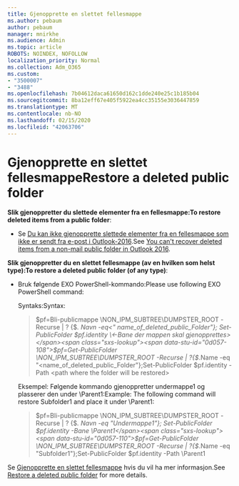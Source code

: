 ```yaml
---
title: Gjenopprette en slettet fellesmappe
ms.author: pebaum
author: pebaum
manager: mnirkhe
ms.audience: Admin
ms.topic: article
ROBOTS: NOINDEX, NOFOLLOW
localization_priority: Normal
ms.collection: Adm_O365
ms.custom:
- "3500007"
- "3488"
ms.openlocfilehash: 7b04612daca61650d162c1dde240e25c1b185b04
ms.sourcegitcommit: 8ba12eff67e405f5922ea4cc35155e3036447859
ms.translationtype: MT
ms.contentlocale: nb-NO
ms.lasthandoff: 02/15/2020
ms.locfileid: "42063706"
---
```

# <a name="restore-a-deleted-public-folder"></a><span data-ttu-id="0d057-102">Gjenopprette en slettet fellesmappe</span><span class="sxs-lookup"><span data-stu-id="0d057-102">Restore a deleted public folder</span></span>

<span data-ttu-id="0d057-103">**Slik gjenoppretter du slettede elementer fra en fellesmappe:**</span><span class="sxs-lookup"><span data-stu-id="0d057-103">**To restore deleted items from a public folder**:</span></span>

- <span data-ttu-id="0d057-104">Se [Du kan ikke gjenopprette slettede elementer fra en fellesmappe som ikke er sendt fra e-post i Outlook-2016](https://aka.ms/pfrec).</span><span class="sxs-lookup"><span data-stu-id="0d057-104">See [You can't recover deleted items from a non-mail public folder in Outlook 2016](https://aka.ms/pfrec).</span></span>
 
<span data-ttu-id="0d057-105">**Slik gjenoppretter du en slettet fellesmappe (av en hvilken som helst type):**</span><span class="sxs-lookup"><span data-stu-id="0d057-105">**To restore a deleted public folder (of any type)**:</span></span> 

- <span data-ttu-id="0d057-106">Bruk følgende EXO PowerShell-kommando:</span><span class="sxs-lookup"><span data-stu-id="0d057-106">Please use following EXO PowerShell command:</span></span>

    <span data-ttu-id="0d057-107">Syntaks:</span><span class="sxs-lookup"><span data-stu-id="0d057-107">Syntax:</span></span>

    ><span data-ttu-id="0d057-108">$pf=Bli-publicmappe \NON_IPM_SUBTREE\DUMPSTER_ROOT -Recurse | ? {$_. Navn -eq\<" name_of_deleted_public_Folder"}; Set-PublicFolder $pf.identity \<-Bane der mappen skal gjenopprettes></span><span class="sxs-lookup"><span data-stu-id="0d057-108">$pf=Get-PublicFolder \NON_IPM_SUBTREE\DUMPSTER_ROOT -Recurse  | ?{$_.Name -eq "\<name_of_deleted_public_Folder"};Set-PublicFolder $pf.identity -Path \<path where the folder will be restored></span></span>

    <span data-ttu-id="0d057-109">Eksempel: Følgende kommando gjenoppretter undermappe1 og plasserer den under \Parent1:</span><span class="sxs-lookup"><span data-stu-id="0d057-109">Example: The following command will restore Subfolder1 and place it under \Parent1:</span></span>

    ><span data-ttu-id="0d057-110">$pf=Bli-publicmappe \NON_IPM_SUBTREE\DUMPSTER_ROOT -Recurse | ? {$_. Navn -eq "Undermappe1"}; Set-PublicFolder $pf.identity -Bane \Parent1</span><span class="sxs-lookup"><span data-stu-id="0d057-110">$pf=Get-PublicFolder \NON_IPM_SUBTREE\DUMPSTER_ROOT -Recurse | ?{$_.Name -eq "Subfolder1"};Set-PublicFolder $pf.identity -Path \Parent1</span></span>

<span data-ttu-id="0d057-111">Se [Gjenopprette en slettet fellesmappe](https://docs.microsoft.com/exchange/collaboration-exo/public-folders/restore-deleted-public-folder) hvis du vil ha mer informasjon.</span><span class="sxs-lookup"><span data-stu-id="0d057-111">See [Restore a deleted public folder](https://docs.microsoft.com/exchange/collaboration-exo/public-folders/restore-deleted-public-folder) for more details.</span></span>
